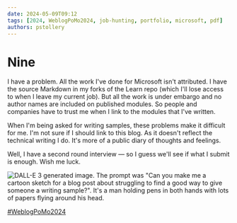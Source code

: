 ```yaml
---
date: 2024-05-09T09:12
tags: [2024, WeblogPoMo2024, job-hunting, portfolio, microsoft, pdf]
authors: pstollery
---
```

# Nine

I have a problem. All the work I've done for Microsoft isn't attributed. I have the source Markdown in my forks of the Learn repo (which I'll lose access to when I leave my current job). <!-- truncate -->But all the work is under embargo and no author names are included on published modules. So people and companies have to trust me when I link to the modules that I've written. 

When I'm being asked for writing samples, these problems make it difficult for me. I'm not sure if I should link to this blog. As it doesn't reflect the technical writing I do. It's more of a public diary of thoughts and feelings.

Well, I have a second round interview — so I guess we'll see if what I submit is enough. Wish me luck.

![DALL-E 3 generated image. The prompt was "Can you make me a cartoon sketch for a blog post about struggling to find a good way to give someone a writing sample?". It's a man holding pens in both hands with lots of papers flying around his head.](https://cdn.some.pics/phils/663c950c3043c.png)

[#WeblogPoMo2024](https://weblog.anniegreens.lol/weblog-posting-month-2024)